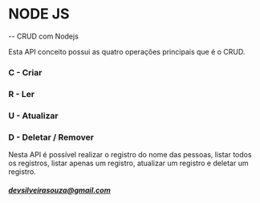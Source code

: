# NODE JS 
-- CRUD com Nodejs

Esta API conceito possui as quatro operações principais que é o CRUD.

### C - Criar

### R - Ler

### U - Atualizar

### D - Deletar / Remover

Nesta API é possível realizar o registro do nome das pessoas, listar todos os registros, listar apenas um registro, atualizar um registro e deletar um registro.

##### devsilveirasouza@gmail.com
